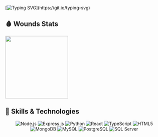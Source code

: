 [![Typing SVG](https://readme-typing-svg.demolab.com?font=Fira+Code&weight=600&duration=6000&pause=1500&color=F70404&background=F6FAFF00&width=435&lines=I'm+a+Backend+Developer.;Falling,+learning,+and+moving+forward.;Still+standing,+still+coding.)](https://git.io/typing-svg)

## 🩸 Wounds Stats

<a href="https://github.com/anuraghazra/convoychat">
  <img height=200 align="center" src="https://github-readme-stats.vercel.app/api/top-langs?username=Shitdogg&layout=compact&theme=tokyonight&langs_count=8&card_width=320" />
</a>

## 🚀 Skills & Technologies

<p align="center">
  <!-- Backend -->
  <img src="https://img.shields.io/badge/Node.js-339933?style=for-the-badge&logo=nodedotjs&logoColor=white" alt="Node.js" />
  <img src="https://img.shields.io/badge/Express.js-000000?style=for-the-badge&logo=express&logoColor=white" alt="Express.js" />
  <img src="https://img.shields.io/badge/Python-3776AB?style=for-the-badge&logo=python&logoColor=white" alt="Python" />
  
  <!-- Frontend -->
  <img src="https://img.shields.io/badge/React-20232A?style=for-the-badge&logo=react&logoColor=61DAFB" alt="React" />
  <img src="https://img.shields.io/badge/TypeScript-007ACC?style=for-the-badge&logo=typescript&logoColor=white" alt="TypeScript" />
  <img src="https://img.shields.io/badge/HTML5-E34F26?style=for-the-badge&logo=html5&logoColor=white" alt="HTML5" />
  
  <!-- Databases -->
  <img src="https://img.shields.io/badge/MongoDB-4EA94B?style=for-the-badge&logo=mongodb&logoColor=white" alt="MongoDB" />
  <img src="https://img.shields.io/badge/MySQL-005C84?style=for-the-badge&logo=mysql&logoColor=white" alt="MySQL" />
  <img src="https://img.shields.io/badge/PostgreSQL-316192?style=for-the-badge&logo=postgresql&logoColor=white" alt="PostgreSQL" />
  <img src="https://img.shields.io/badge/Microsoft_SQL_Server-CC2927?style=for-the-badge&logo=microsoft-sql-server&logoColor=white" alt="SQL Server" />
</p>

<!--
## 📝 Activity
![GitHub Contributions](https://github-readme-activity-graph.cyclic.app/graph?username=Shitdogg&theme=dracula)
-->

<!--
## ⏳ Wakatime Stats
![Wakatime Stats](https://wakatime.com/share/@<your_username>/<your_wakatime_graph>.svg)
-->

<!--
## 🔍 About Me
- 🔭 I'm currently working on ...
- 🌱 I'm currently learning ...
- 👯 I'm looking to collaborate on ...
- 🤔 I'm looking for help with ...
- 💬 Ask me about ...
- 📫 How to reach me: ...
- 😄 Pronouns: ...
- ⚡ Fun fact: ...


<div align="center">
  
  
  [![GitHub followers](https://img.shields.io/github/followers/Shitdogg?style=social)](https://github.com/Shitdogg)
  
</div>
-->
